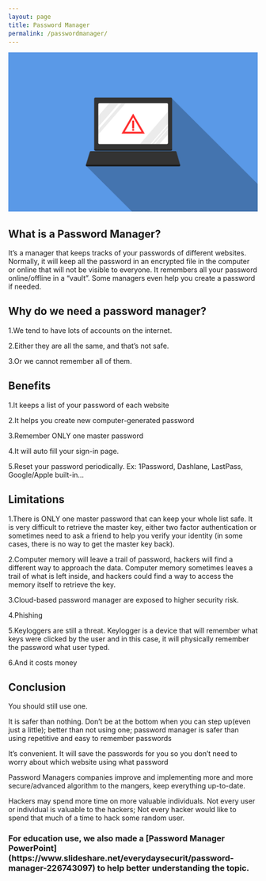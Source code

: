 ```yaml
---
layout: page
title: Password Manager
permalink: /passwordmanager/
---
```


![password Manager](/pic/cyber-security.png)

<h2>What is a Password Manager?</h2>
It’s a manager that keeps tracks of your passwords of different websites. Normally, it will keep all the password in an encrypted file in the computer or online that will not be visible to everyone. It remembers all your password online/offline in a “vault”. Some managers even help you create a password if needed.

<h2>Why do we need a password manager?</h2>
1.We tend to have lots of accounts on the internet.

2.Either they are all the same, and that’s not safe.

3.Or we cannot remember all of them.

<h2>Benefits</h2>
1.It keeps a list of your password of each website

2.It helps you create new computer-generated password

3.Remember ONLY one master password

4.It will auto fill your sign-in page.

5.Reset your password periodically.
Ex: 1Password, Dashlane, LastPass, Google/Apple built-in…

<h2>Limitations</h2>
1.There is ONLY one master password that can keep your whole list safe. It is very difficult to retrieve the master key, either two factor authentication or sometimes need to ask a friend to help you verify your identity (in some cases, there is no way to get the master key back).

2.Computer memory will leave a trail of password, hackers will find a different way to approach the data. Computer memory sometimes leaves a trail of what is left inside, and hackers could find a way to access the memory itself to retrieve the key.

3.Cloud-based password manager are exposed to higher security risk.

4.Phishing

5.Keyloggers are still a threat. Keylogger is a device that will remember what keys were clicked by the user and in this case, it will physically remember the password what user typed.

6.And it costs money

<h2>Conclusion</h2>
You should still use one.

It is safer than nothing. Don’t be at the bottom when you can step up(even just a little); better than not using one; password manager is safer than using repetitive and easy to remember passwords

It’s convenient. It will save the passwords for you so you don’t need to worry about which website using what password

Password Managers companies improve and implementing more and more secure/advanced algorithm to the mangers, keep everything up-to-date.

Hackers may spend more time on more valuable individuals. Not every user or individual is valuable to the hackers; Not every hacker would like to spend that much of a time to hack some random user.

<h3>For education use, we also made a [Password Manager PowerPoint](https://www.slideshare.net/everydaysecurit/password-manager-226743097) to help better understanding the topic.</h3>







